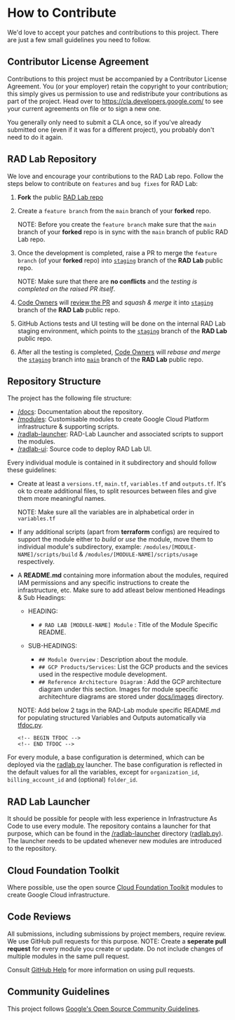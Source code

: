 # How to Contribute

We'd love to accept your patches and contributions to this project. There are
just a few small guidelines you need to follow.

## Contributor License Agreement

Contributions to this project must be accompanied by a Contributor License
Agreement. You (or your employer) retain the copyright to your contribution;
this simply gives us permission to use and redistribute your contributions as
part of the project. Head over to <https://cla.developers.google.com/> to see
your current agreements on file or to sign a new one.

You generally only need to submit a CLA once, so if you've already submitted one
(even if it was for a different project), you probably don't need to do it
again.

## RAD Lab Repository

We love and encourage your contributions to the RAD Lab repo. Follow the steps below to contribute on `features` and `bug fixes` for RAD Lab:

1. **Fork** the public [RAD Lab repo](https://github.com/GoogleCloudPlatform/rad-lab)
2. Create a `feature branch` from the `main` branch of your **forked** repo.

    NOTE: Before you create the `feature branch` make sure that the `main` branch of your **forked** repo is in sync with the `main` branch of public RAD Lab repo.

3. Once the development is completed, raise a PR to merge the `feature branch` (of your **forked** repo) into [`staging`](https://github.com/GoogleCloudPlatform/rad-lab/tree/staging) branch of the **RAD Lab** public repo.

    NOTE: Make sure that there are **no conflicts** and the _testing is completed on the raised PR itself_.

4. [Code Owners](../CODEOWNERS) will [review the PR](CONTRIBUTING.md#code-reviews) and _squash & merge_ it into [`staging`](https://github.com/GoogleCloudPlatform/rad-lab/tree/staging) branch of the **RAD Lab** public repo.
5. GitHub Actions tests and UI testing will be done on the internal RAD Lab staging environment, which points to the [`staging`](https://github.com/GoogleCloudPlatform/rad-lab/tree/staging) branch of the **RAD Lab** public repo.
6. After all the testing is completed, [Code Owners](../CODEOWNERS) will _rebase and merge_ the [`staging`](https://github.com/GoogleCloudPlatform/rad-lab/tree/staging) branch into [`main`](https://github.com/GoogleCloudPlatform/rad-lab/tree/main) branch of the **RAD Lab** public repo.

## Repository Structure

The project has the following file structure:
- [/docs](../docs): Documentation about the repository.
- [/modules](../modules): Customisable modules to create Google Cloud Platform infrastructure & supporting scripts.
- [/radlab-launcher](../radlab-launcher): RAD-Lab Launcher and associated scripts to support the modules.
- [/radlab-ui](../radlab-ui/): Source code to deploy RAD Lab UI.

Every individual module is contained in it subdirectory and should follow these guidelines:

- Create at least a `versions.tf`, `main.tf`, `variables.tf` and `outputs.tf`.  It's ok to create additional files, to split resources between files and give them more meaningful names. 

    NOTE: Make sure all the variables are in alphabetical order in `variables.tf`

- If any additional scripts (apart from **terraform** configs) are required to support the module either to *build* or *use* the module, move them to individual module's subdirectory, example: `/modules/[MODULE-NAME]/scripts/build` & `/modules/[MODULE-NAME]/scripts/usage` respectively. 

- A **README.md** containing more information about the modules, required IAM permissions and any specific instructions to create the infrastructure, etc. Make sure to add atleast below mentioned Headings & Sub Headings:

    - HEADING:
        - `# RAD LAB [MODULE-NAME] Module` : Title of the Module Specific README.

    - SUB-HEADINGS:
        - `## Module Overview` : Description about the module. 
        - `## GCP Products/Services`: List the GCP products and the sevices used in the respective module development.
        - `## Reference Architecture Diagram` : Add the GCP architecture diagram under this section. Images for module specific architechture diagrams are stored under [docs/images](./images/) directory.

    NOTE: Add below 2 tags in the RAD-Lab module specific README.md for populating structured Variables and Outputs automatically via [tfdoc.py](../tools/tfdoc.py).

    ```
    <!-- BEGIN TFDOC -->
    <!-- END TFDOC -->
    ```

For every module, a base configuration is determined, which can be deployed via the [radlab.py](../radlab-launcher/README.md) launcher.  The base configuration is reflected in the default values for all the variables, except for `organization_id`, `billing_account_id` and (optional) `folder_id`. 

## RAD Lab Launcher
It should be possible for people with less experience in Infrastructure As Code to use every module.  The repository contains a launcher for that purpose, which can be found in the [/radlab-launcher](../radlab-launcher) directory ([radlab.py](../radlab-launcher/radlab.py)).  The launcher needs to be updated whenever new modules are introduced to the repository.

## Cloud Foundation Toolkit
Where possible, use the open source [Cloud Foundation Toolkit](https://cloud.google.com/foundation-toolkit) modules to create Google Cloud infrastructure.

## Code Reviews

All submissions, including submissions by project members, require review. We use GitHub pull requests for this purpose. 
NOTE: Create a **seperate pull request** for every module you create or update. Do not include changes of multiple modules in the same pull request.  

Consult [GitHub Help](https://help.github.com/articles/about-pull-requests/) for more information on using pull requests.

## Community Guidelines

This project follows [Google's Open Source Community Guidelines](https://opensource.google/conduct/).
